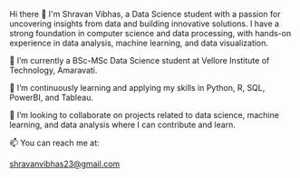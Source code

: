 Hi there 👋
I'm Shravan Vibhas, a Data Science student with a passion for uncovering insights from data and building innovative solutions. I have a strong foundation in computer science and data processing, with hands-on experience in data analysis, machine learning, and data visualization. 





🔭 I’m currently a BSc-MSc Data Science student at Vellore Institute of Technology, Amaravati. 

🌱 I’m continuously learning and applying my skills in Python, R, SQL, PowerBI, and Tableau. 

👯 I’m looking to collaborate on projects related to data science, machine learning, and data analysis where I can contribute and learn.

📫 You can reach me at: 

shravanvibhas23@gmail.com 
